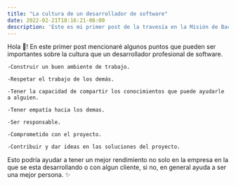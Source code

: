 ```yaml
---
title: "La cultura de un desarrollador de software"
date: 2022-02-21T18:16:21-06:00
description: 'Este es mi primer post de la travesía en la Misión de Backend con Node JS de Launch X.'
---
```

Hola 👋! En este primer post mencionaré algunos puntos que pueden ser importantes sobre la cultura que un desarrollador profesional de software.


    -Construir un buen ambiente de trabajo.

    -Respetar el trabajo de los demás.

    -Tener la capacidad de compartir los conocimientos que puede ayudarle a alguien.

    -Tener empatía hacia los demas.

    -Ser responsable.

    -Comprometido con el proyecto.

    -Contribuir y dar ideas en las soluciones del proyecto.


Esto podría ayudar a tener un mejor rendimiento no solo en la empresa en la que se esta desarrollando o con algun cliente, si no, en general ayuda a ser una mejor persona. ✨
